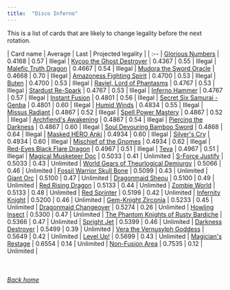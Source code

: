 ```yaml
---
title:  "Disco Inferno"
---
```


This is a list of cards that are likely to change legality before the next rotation.

| Card name | Average | Last | Projected legality |
| :-- |
[Glorious Numbers](https://db.ygoprodeck.com/card/?search=Glorious%20Numbers) | 0.4168 | 0.57 | Illegal |
[Kycoo the Ghost Destroyer](https://db.ygoprodeck.com/card/?search=Kycoo%20the%20Ghost%20Destroyer) | 0.4367 | 0.55 | Illegal |
[Malefic Truth Dragon](https://db.ygoprodeck.com/card/?search=Malefic%20Truth%20Dragon) | 0.4667 | 0.54 | Illegal |
[Mudora the Sword Oracle](https://db.ygoprodeck.com/card/?search=Mudora%20the%20Sword%20Oracle) | 0.4668 | 0.70 | Illegal |
[Amazoness Fighting Spirit](https://db.ygoprodeck.com/card/?search=Amazoness%20Fighting%20Spirit) | 0.4700 | 0.53 | Illegal |
[Buten](https://db.ygoprodeck.com/card/?search=Buten) | 0.4700 | 0.53 | Illegal |
[Raviel, Lord of Phantasms](https://db.ygoprodeck.com/card/?search=Raviel,%20Lord%20of%20Phantasms) | 0.4767 | 0.53 | Illegal |
[Stardust Re-Spark](https://db.ygoprodeck.com/card/?search=Stardust%20Re-Spark) | 0.4767 | 0.53 | Illegal |
[Inferno Hammer](https://db.ygoprodeck.com/card/?search=Inferno%20Hammer) | 0.4767 | 0.57 | Illegal |
[Instant Fusion](https://db.ygoprodeck.com/card/?search=Instant%20Fusion) | 0.4801 | 0.56 | Illegal |
[Secret Six Samurai - Genba](https://db.ygoprodeck.com/card/?search=Secret%20Six%20Samurai%20-%20Genba) | 0.4801 | 0.60 | Illegal |
[Humid Winds](https://db.ygoprodeck.com/card/?search=Humid%20Winds) | 0.4834 | 0.55 | Illegal |
[Missus Radiant](https://db.ygoprodeck.com/card/?search=Missus%20Radiant) | 0.4867 | 0.52 | Illegal |
[Spell Power Mastery](https://db.ygoprodeck.com/card/?search=Spell%20Power%20Mastery) | 0.4867 | 0.52 | Illegal |
[Archfiend's Awakening](https://db.ygoprodeck.com/card/?search=Archfiend's%20Awakening) | 0.4867 | 0.54 | Illegal |
[Piercing the Darkness](https://db.ygoprodeck.com/card/?search=Piercing%20the%20Darkness) | 0.4867 | 0.60 | Illegal |
[Soul Devouring Bamboo Sword](https://db.ygoprodeck.com/card/?search=Soul%20Devouring%20Bamboo%20Sword) | 0.4868 | 0.64 | Illegal |
[Masked HERO Anki](https://db.ygoprodeck.com/card/?search=Masked%20HERO%20Anki) | 0.4934 | 0.60 | Illegal |
[Silver's Cry](https://db.ygoprodeck.com/card/?search=Silver's%20Cry) | 0.4934 | 0.60 | Illegal |
[Mischief of the Gnomes](https://db.ygoprodeck.com/card/?search=Mischief%20of%20the%20Gnomes) | 0.4934 | 0.62 | Illegal |
[Red-Eyes Black Flare Dragon](https://db.ygoprodeck.com/card/?search=Red-Eyes%20Black%20Flare%20Dragon) | 0.4967 | 0.51 | Illegal |
[Teva](https://db.ygoprodeck.com/card/?search=Teva) | 0.4967 | 0.51 | Illegal |
[Magical Musketeer Doc](https://db.ygoprodeck.com/card/?search=Magical%20Musketeer%20Doc) | 0.5033 | 0.41 | Unlimited |
[S-Force Justify](https://db.ygoprodeck.com/card/?search=S-Force%20Justify) | 0.5033 | 0.43 | Unlimited |
[World Gears of Theurlogical Demiurgy](https://db.ygoprodeck.com/card/?search=World%20Gears%20of%20Theurlogical%20Demiurgy) | 0.5066 | 0.46 | Unlimited |
[Fossil Warrior Skull Bone](https://db.ygoprodeck.com/card/?search=Fossil%20Warrior%20Skull%20Bone) | 0.5099 | 0.43 | Unlimited |
[Giant Orc](https://db.ygoprodeck.com/card/?search=Giant%20Orc) | 0.5100 | 0.47 | Unlimited |
[Dragonmaid Sheou](https://db.ygoprodeck.com/card/?search=Dragonmaid%20Sheou) | 0.5100 | 0.49 | Unlimited |
[Red Rising Dragon](https://db.ygoprodeck.com/card/?search=Red%20Rising%20Dragon) | 0.5133 | 0.44 | Unlimited |
[Zombie World](https://db.ygoprodeck.com/card/?search=Zombie%20World) | 0.5133 | 0.48 | Unlimited |
[Red Sprinter](https://db.ygoprodeck.com/card/?search=Red%20Sprinter) | 0.5199 | 0.42 | Unlimited |
[Infernity Knight](https://db.ygoprodeck.com/card/?search=Infernity%20Knight) | 0.5200 | 0.46 | Unlimited |
[Gem-Knight Zirconia](https://db.ygoprodeck.com/card/?search=Gem-Knight%20Zirconia) | 0.5233 | 0.45 | Unlimited |
[Dragonmaid Changeover](https://db.ygoprodeck.com/card/?search=Dragonmaid%20Changeover) | 0.5274 | 0.26 | Unlimited |
[Howling Insect](https://db.ygoprodeck.com/card/?search=Howling%20Insect) | 0.5300 | 0.47 | Unlimited |
[The Phantom Knights of Rusty Bardiche](https://db.ygoprodeck.com/card/?search=The%20Phantom%20Knights%20of%20Rusty%20Bardiche) | 0.5366 | 0.47 | Unlimited |
[Spright Jet](https://db.ygoprodeck.com/card/?search=Spright%20Jet) | 0.5399 | 0.46 | Unlimited |
[Darkness Destroyer](https://db.ygoprodeck.com/card/?search=Darkness%20Destroyer) | 0.5499 | 0.39 | Unlimited |
[Vera the Vernusylph Goddess](https://db.ygoprodeck.com/card/?search=Vera%20the%20Vernusylph%20Goddess) | 0.5649 | 0.42 | Unlimited |
[Level Up!](https://db.ygoprodeck.com/card/?search=Level%20Up!) | 0.5699 | 0.43 | Unlimited |
[Magician's Restage](https://db.ygoprodeck.com/card/?search=Magician's%20Restage) | 0.6554 | 0.14 | Unlimited |
[Non-Fusion Area](https://db.ygoprodeck.com/card/?search=Non-Fusion%20Area) | 0.7535 | 0.12 | Unlimited |

<br>

###### [Back home](index)